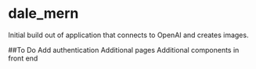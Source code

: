 # dale_mern

Initial build out of application that connects to OpenAI and creates images.

##To Do
Add authentication
Additional pages
Additional components in front end
